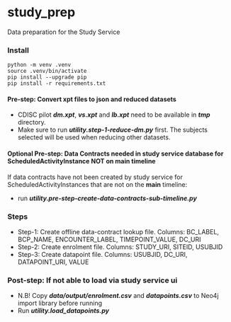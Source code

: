 # study_prep
Data preparation for the Study Service

### Install
```
python -m venv .venv
source .venv/bin/activate
pip install --upgrade pip
pip install -r requirements.txt
```

#### Pre-step: Convert xpt files to json and reduced datasets
- CDISC pilot **_dm.xpt_**, **_vs.xpt_** and **_lb.xpt_** need to be available in **_tmp_** directory.
- Make sure to run **_utility.step-1-reduce-dm.py_** first. The subjects selected will be used when reducing other datasets.

#### Optional Pre-step: Data Contracts needed in study service database for ScheduledActivityInstance NOT on main timeline
If data contracts have not been created by study service for ScheduledActivityInstances that are not on the **main** timeline:
- run **_utility.pre-step-create-data-contracts-sub-timeline.py_**

### Steps
- Step-1: Create offline data-contract lookup file. Columns: BC_LABEL, BCP_NAME, ENCOUNTER_LABEL, TIMEPOINT_VALUE, DC_URI
- Step-2: Create enrolment file. Columns: STUDY_URI, SITEID, USUBJID
- Step-3: Create datapoint file. Columns: USUBJID, DC_URI, DATAPOINT_URI, VALUE

### Post-step: If not able to load via study service ui
- N.B! Copy **_data/output/enrolment.csv_** and **_datapoints.csv_** to Neo4j import library before running
- Run **_utility.load_datapoints.py_**

